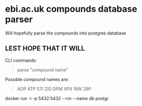 # ebi.ac.uk compounds database parser

Will hopefully parse the compounds into postgres database

## LEST HOPE THAT IT WILL

CLI commands:

> parse "compound name"

Possible compound names are:

> ADP
> ATP
> STI
> ZID
> DPM
> XP9
> 18W
> 29P

docker run -i -p 5432:5432 --rm --name db postgr
